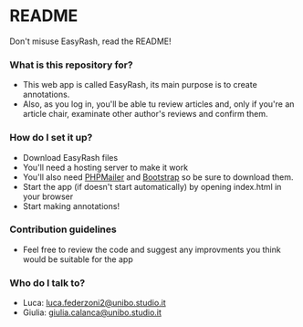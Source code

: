 # README #

Don't misuse EasyRash, read  the README!

### What is this repository for? ###

* This web app is called EasyRash, its main purpose is to create annotations.
* Also, as you log in, you'll be able tu review articles and, only if you're an article chair, examinate other author's reviews and confirm them.

### How do I set it up? ###

* Download EasyRash files
* You'll need a hosting server to make it work
* You'll also need [PHPMailer](https://github.com/PHPMailer/PHPMailer) and [Bootstrap](https://getbootstrap.com/docs/4.0/getting-started/download/) so be sure to download them.
* Start the app (if doesn't start automatically) by opening index.html in your browser
* Start making annotations!

### Contribution guidelines ###

* Feel free to review the code and suggest any improvments you think would be suitable for the app

### Who do I talk to? ###

* Luca: luca.federzoni2@unibo.studio.it
* Giulia: giulia.calanca@unibo.studio.it
